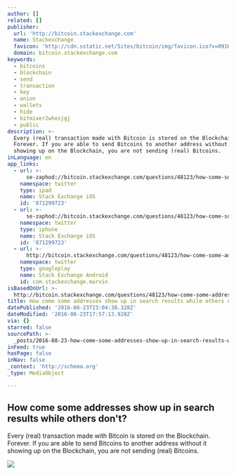 ```yaml
---
author: []
related: []
publisher:
  url: 'http://bitcoin.stackexchange.com'
  name: Stackexchange
  favicon: 'http://cdn.sstatic.net/Sites/bitcoin/img/favicon.ico?v=0910168c5c65'
  domain: bitcoin.stackexchange.com
keywords:
  - bitcoins
  - blockchain
  - send
  - transaction
  - key
  - onion
  - wallets
  - hide
  - bitmixer2whesjgj
  - public
description: >-
  Every (real) transaction made with Bitcoin is stored on the Blockchain.
  Forever. If you are able to send Bitcoins to another address without it
  showing up on the Blockchain, you are not sending (real) Bitcoins.
inLanguage: en
app_links:
  - url: >-
      se-zaphod://bitcoin.stackexchange.com/questions/48123/how-come-some-addresses-show-up-in-search-results-while-others-dont
    namespace: twitter
    type: ipad
    name: Stack Exchange iOS
    id: '871299723'
  - url: >-
      se-zaphod://bitcoin.stackexchange.com/questions/48123/how-come-some-addresses-show-up-in-search-results-while-others-dont
    namespace: twitter
    type: iphone
    name: Stack Exchange iOS
    id: '871299723'
  - url: >-
      http://bitcoin.stackexchange.com/questions/48123/how-come-some-addresses-show-up-in-search-results-while-others-dont
    namespace: twitter
    type: googleplay
    name: Stack Exchange Android
    id: com.stackexchange.marvin
isBasedOnUrl: >-
  http://bitcoin.stackexchange.com/questions/48123/how-come-some-addresses-show-up-in-search-results-while-others-dont
title: How come some addresses show up in search results while others don't?
datePublished: '2016-08-23T23:04:38.328Z'
dateModified: '2016-08-23T17:57:13.928Z'
via: {}
starred: false
sourcePath: >-
  _posts/2016-08-23-how-come-some-addresses-show-up-in-search-results-while-othe.md
inFeed: true
hasPage: false
inNav: false
_context: 'http://schema.org'
_type: MediaObject

---
```

<article style=""><h1>How come some addresses show up in search results while others don't?</h1><p>Every (real) transaction made with Bitcoin is stored on the Blockchain. Forever. If you are able to send Bitcoins to another address without it showing up on the Blockchain, you are not sending (real) Bitcoins.</p><img src="http://cdn.sstatic.net/Sites/bitcoin/img/apple-touch-icon.png?v=a43e5a337e6b&amp;a" /></article>